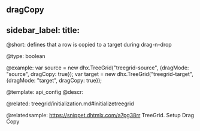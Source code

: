 dragCopy
---
sidebar_label: 
title: 
---          

@short: 
defines that a row is copied to a target during drag-n-drop




@type: boolean

@example: 
var source = new dhx.TreeGrid("treegrid-source", {dragMode: "source", dragCopy: true});
var target = new dhx.TreeGrid("treegrid-target", {dragMode: "target", dragCopy: true});


@template:	api_config
@descr: 

@related: treegrid/initialization.md#initializetreegrid

@relatedsample: https://snippet.dhtmlx.com/a7pg38rr	TreeGrid. Setup Drag Copy